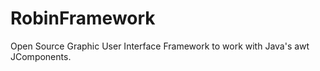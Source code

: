 RobinFramework
==============

Open Source Graphic User Interface Framework to work with Java's awt JComponents.
